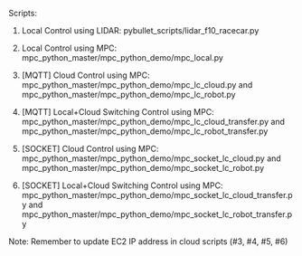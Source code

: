 Scripts:

1. Local Control using LIDAR: pybullet_scripts/lidar_f10_racecar.py

2. Local Control using MPC: mpc_python_master/mpc_python_demo/mpc_local.py

3. [MQTT] Cloud Control using MPC: mpc_python_master/mpc_python_demo/mpc_lc_cloud.py and mpc_python_master/mpc_python_demo/mpc_lc_robot.py

4. [MQTT] Local+Cloud Switching Control using MPC: mpc_python_master/mpc_python_demo/mpc_lc_cloud_transfer.py and mpc_python_master/mpc_python_demo/mpc_lc_robot_transfer.py

5. [SOCKET] Cloud Control using MPC: mpc_python_master/mpc_python_demo/mpc_socket_lc_cloud.py and mpc_python_master/mpc_python_demo/mpc_socket_lc_robot.py

6. [SOCKET] Local+Cloud Switching Control using MPC: mpc_python_master/mpc_python_demo/mpc_socket_lc_cloud_transfer.py and mpc_python_master/mpc_python_demo/mpc_socket_lc_robot_transfer.py

Note: Remember to update EC2 IP address in cloud scripts (#3, #4, #5, #6)